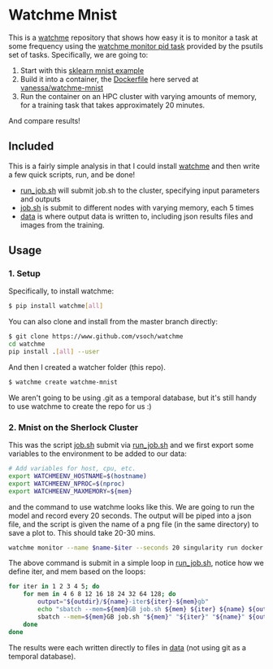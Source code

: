 # Watchme Mnist

This is a [watchme](https://www.github.com/vsoch/watchme) repository that shows
how easy it is to monitor a task at some frequency using the [watchme monitor pid task](https://vsoch.github.io/watchme/watchers/psutils)
provided by the psutils set of tasks. Specifically, we are going to:

 1. Start with this [sklearn mnist example](https://scikit-learn.org/stable/auto_examples/neural_networks/plot_mnist_filters.html#sphx-glr-auto-examples-neural-networks-plot-mnist-filters-py)
 2. Build it into a container, the [Dockerfile](Dockerfile) here served at [vanessa/watchme-mnist](https://hub.docker.com/r/vanessa/watchme-mnist)
 3. Run the container on an HPC cluster with varying amounts of memory, for a training task that takes approximately 20 minutes.

And compare results!

## Included

This is a fairly simple analysis in that I could install [watchme](https://www.github.com/vsoch/watchme)
and then write a few quick scripts, run, and be done! 

 - [run_job.sh](run_job.sh) will submit job.sh to the cluster, specifying input parameters and outputs
 - [job.sh](job.sh) is submit to different nodes with varying memory, each 5 times
 - [data](data) is where output data is written to, including json results files and images from the training.


## Usage

### 1. Setup

Specifically, to install watchme:

```bash
$ pip install watchme[all]
```

You can also clone and install from the master branch directly:

```bash
$ git clone https://www.github.com/vsoch/watchme
cd watchme
pip install .[all] --user
```

And then I created a watcher folder (this repo).

```bash
$ watchme create watchme-mnist
```

We aren't going to be using .git as a temporal database, but it's still handy
to use watchme to create the repo for us :)

### 2. Mnist on the Sherlock Cluster

This was the script [job.sh](job.sh) submit via [run_job.sh](run_job.sh) and we
first export some variables to the environment to be added to our data:

```bash
# Add variables for host, cpu, etc.
export WATCHMEENV_HOSTNAME=$(hostname)
export WATCHMEENV_NPROC=$(nproc)
export WATCHMEENV_MAXMEMORY=${mem}
```

and the command to use watchme looks like this. We are going to run the model and record every 20 seconds. 
The output will be piped into a json file, and the script is given the name of a png file (in the
same directory) to save a plot to. This should take 20-30 mins.

```bash
watchme monitor --name $name-$iter --seconds 20 singularity run docker://vanessa/watchme-mnist ${output}.png > ${output}.json
```

The above command is submit in a simple loop in [run_job.sh](run_job.sh), notice how
we define iter, and mem based on the loops:

```bash
for iter in 1 2 3 4 5; do
    for mem in 4 6 8 12 16 18 24 32 64 128; do
        output="${outdir}/${name}-iter${iter}-${mem}gb"
        echo "sbatch --mem=${mem}GB job.sh ${mem} ${iter} ${name} ${output}"            
        sbatch --mem=${mem}GB job.sh "${mem}" "${iter}" "${name}" ${output}
    done
done
```

The results were each written directly to files in [data](data) (not using
git as a temporal database).
